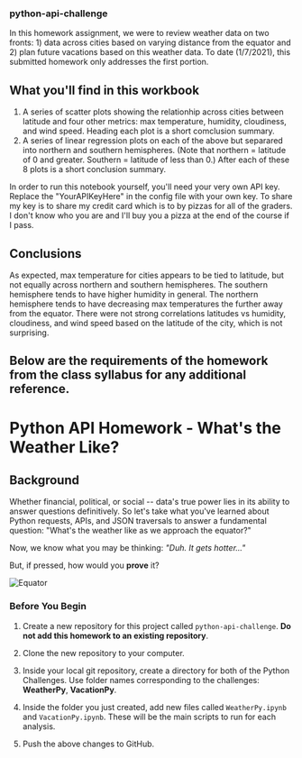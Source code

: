 ### python-api-challenge

In this homework assignment, we were to review weather data on two fronts: 1) data across cities based on varying distance from the equator and 2) plan future vacations based on this weather data.  To date (1/7/2021), this submitted homework only addresses the first portion.

## What you'll find in this workbook
1. A series of scatter plots showing the relationhip across cities between latitude and four other metrics: max temperature, humidity, cloudiness, and wind speed.  Heading each plot is a short comclusion summary.
2. A series of linear regression plots on each of the above but separared into northern and southern hemispheres.  (Note that northern = latitude of 0 and greater.  Southern = latitude of less than 0.)  After each of these 8 plots is a short conclusion summary.

In order to run this notebook yourself, you'll need your very own API key. Replace the "YourAPIKeyHere" in the config file with your own key.  To share my key is to share my credit card which is to by pizzas for all of the graders.  I don't know who you are and I'll buy you a pizza at the end of the course if I pass.

## Conclusions
As expected, max temperature for cities appears to be tied to latitude, but not equally across northern and southern hemispheres. The southern hemisphere tends to have higher humidity in general.  The northern hemisphere tends to have decreasing max temperatures the further away from the equator.  There were not strong correlations latitudes vs humidity, cloudiness, and wind speed based on the latitude of the city, which is not surprising.


## Below are the requirements of the homework from the class syllabus for any additional reference.

# Python API Homework - What's the Weather Like?

## Background

Whether financial, political, or social -- data's true power lies in its ability to answer questions definitively. So let's take what you've learned about Python requests, APIs, and JSON traversals to answer a fundamental question: "What's the weather like as we approach the equator?"

Now, we know what you may be thinking: _"Duh. It gets hotter..."_

But, if pressed, how would you **prove** it?

![Equator](Images/equatorsign.png)

### Before You Begin

1. Create a new repository for this project called `python-api-challenge`. **Do not add this homework to an existing repository**.

2. Clone the new repository to your computer.

3. Inside your local git repository, create a directory for both of the Python Challenges. Use folder names corresponding to the challenges: **WeatherPy**, **VacationPy**.

4. Inside the folder you just created, add new files called `WeatherPy.ipynb` and `VacationPy.ipynb`. These will be the main scripts to run for each analysis.

5. Push the above changes to GitHub.